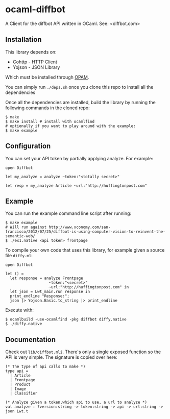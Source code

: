 # ocaml-diffbot

A Client for the diffbot API written in OCaml. See: <diffbot.com>


## Installation

This library depends on:

* Cohttp - HTTP Client
* Yojson - JSON Library

Which must be installed through [OPAM](http://opam.ocaml.org/).

You can simply run `./deps.sh` once you clone this repo to install
all the dependencies

Once all the dependencies are installed, build the library by running
the following commands in the cloned repo:

```
$ make
$ make install # install with ocamlfind
# optionally if you want to play around with the example:
$ make example
```

## Configuration

You can set your API token by partially applying analyze. For example:

```
open Diffbot

let my_analyze = analyze ~token:"<totally secret>"

let resp = my_analyze Article ~url:"http://huffingtonpost.com"
```

## Example

You can run the example command line script after running:

```
$ make example
# Will run against http://www.xconomy.com/san-francisco/2012/07/25/diffbot-is-using-computer-vision-to-reinvent-the-semantic-web/
$ ./ex1.native <api token> frontpage
```

To compile your own code that uses this library, for example given a source
file `diffy.ml`:

```
open Diffbot

let () =
  let response = analyze Frontpage
                   ~token:"<secret>"
                   ~url:"http://huffingtonpost.com" in
  let json = Lwt_main.run response in
  print_endline "Response:";
  json |> Yojson.Basic.to_string |> print_endline

```

Execute with:

```
$ ocamlbuild -use-ocamlfind -pkg diffbot diffy.native
$ ./diffy.native
```

## Documentation

Check out `lib/diffbot.mli`. There's only a single exposed function so the API is very simple.
The signature is copied over here:

```
(* The type of api calls to make *)
type api =
  | Article
  | Frontpage
  | Product
  | Image
  | Classifier

(* Analyze given a token,which api to use, a url to analyze *)
val analyze : ?version:string -> token:string -> api -> url:string -> json Lwt.t
```